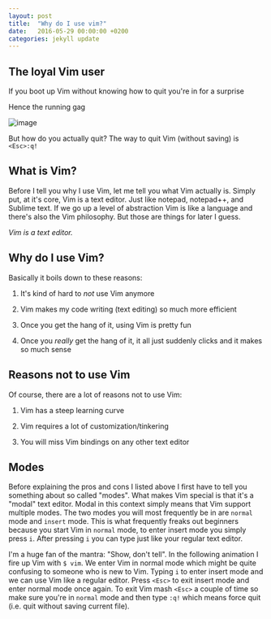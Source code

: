 ```yaml
---
layout: post
title:  "Why do I use vim?"
date:   2016-05-29 00:00:00 +0200
categories: jekyll update
---
```


## The loyal Vim user ##

If you boot up Vim without knowing how to quit you're in for a surprise

<script type="text/javascript" src="https://asciinema.org/a/ekyzyuztuisbxb05779ryuxsc.js" id="asciicast-ekyzyuztuisbxb05779ryuxsc" async></script>

Hence the running gag

![image](http://i.imgur.com/8NFIwoC.png)

But how do you actually quit? The way to quit Vim (without saving) is `<Esc>:q!`

## What is Vim? ## 

Before I tell you why I use Vim, let me tell you what Vim actually is. Simply
put, at it's core, Vim is a text editor. Just like notepad, notepad++, and 
Sublime text. If we go up a level of abstraction Vim
is like a language and there's also the Vim philosophy. But those are things for
later I guess. 

_Vim is a text editor._

## Why do I use Vim? ##

Basically it boils down to these reasons:

1. It's kind of hard to _not_ use Vim anymore

2. Vim makes my code writing (text editing) so much more efficient

3. Once you get the hang of it, using Vim is pretty fun

4. Once you *really* get the hang of it, it all just suddenly clicks and it
   makes so much sense

## Reasons not to use Vim ##

Of course, there are a lot of reasons not to use Vim:

1. Vim has a steep learning curve

2. Vim requires a lot of customization/tinkering

3. You will miss Vim bindings on any other text editor

## Modes ##

Before explaining the pros and cons I listed above I first have to tell you
something about so called "modes". What makes Vim special is that it's a "modal"
text editor. Modal in this context simply means that Vim support multiple modes.
The two modes you will most frequently be in are `normal` mode and `insert`
mode. This is what frequently freaks out beginners because you start Vim in
`normal` mode, to enter insert mode you simply press `i`. After pressing `i` you
can type just like your regular text editor. 

I'm a huge fan of the mantra: "Show, don't tell". In the following animation I
fire up Vim with `$ vim`. We enter Vim in normal mode which might be quite
confusing to someone who is new to Vim.
Typing `i` to enter insert mode and we can use Vim like a regular
editor. Press `<Esc>` to exit insert mode and enter normal mode once again. To
exit Vim mash `<Esc>` a couple of time so make sure you're in `normal` mode and
then type `:q!` which means force quit (i.e. quit without saving current file). 

[comment]: # (Showing insert and normal mode)
<script type="text/javascript" src="https://asciinema.org/a/eby9q6k3kouch1vkq7381jspn.js" id="asciicast-eby9q6k3kouch1vkq7381jspn" async></script>

[comment]: # (Moving around in the file with hjkl)
<script type="text/javascript" src="https://asciinema.org/a/aw6naoprbqlmpwm32wwwnvxz6.js" id="asciicast-aw6naoprbqlmpwm32wwwnvxz6" async></script>


<!---
## My main pros and cons in a quick list ##

Reasons not to use Vim:
    * Learning curve
    * Requires quite some customization (could also be a pro) 
    * You will miss Vim bindings on all other editors 

Reasons to use Vim:
    * It makes text editting really really fast. 
    * IT makes text editting fun (or at least, less cumbersome). 
    * You can learn new stuff about Vim every day, learning new things is awesome. 

## Pros ##

### Learning curve ###

### Customization ###

Vim requires some customization but is usable from the get-go. This is what Vim
looks like without any configuration file (~/.vimrc file). A link to my .vimrc
can be found here and if you see any improvements or have some comments or
questions feel free to reach out to me! Thankfully, there is a huge community of
Vimmers out there and there are lots of plugins which will possibly satisfy 99%
of your needs. I have to say that there are some awesome plugin-managers (Vundle
and Pathogen mainly) which require some credit as well making it really (like
**really**) easy to manage your Vim plugins. 

I count the customization as a con but this is not really the case if you enjoy
tinking with stuff (like I do).  I personally used badwolf.colors for a year or
so

image

but now have switched to solarized-dark, which is really nice as well

image



### You will miss Vim bindinsg ###

## Cons ##

### Speed ###

### Fun ###

### Learning new stuff every day ### 




### Learning new stuff every day ###

For this blog post I had this list 

    Reasons to use Vim:
        * It makes text editting really really fast. 
        * IT makes text editting fun (or at least, less cumbersome). 
        * You can learn new stuff about Vim every day, learning new things is awesome. 

and I was wondering if there would be any way to quickly append "##" to each
line instead of simply doing it three times. I found this link ***link*** which
showed me that it could be done like this 

    :'<,'>norm A##



Reasons not to use Vim:

(1) Vim has a ridiculuous learning curve: 

<image>

Although the learning curve is quite bad early on I personally promise you
that it gets better, and it's totally worth it. Programmers and actuaries and
mathematicians are all quite known with the concept of delayed gratification,
right? Instead of eating the cookie now, you wait an hour and you get 2
cookies, sweeet! Vim is kind of like this. 

When you are first learning Vim, it WILL suck. 

You will feel really stupid. How do I move around a file? Oh shit what did I
do? How do I save? How do I exit? I highly recommend you to stick with it, and
more importantly don't go back to the mouse or the arrow keys. Repeat after
me, "arrow keys are evil." 

It will be difficult in the beginning, all I can say is: stick with it and it
WILL become better over time. 

(2) Vim requires a lot of customization

If you love tinkering with configurations this probably won't bother
you. MacVim is quite the package for Macs and I personally use this. I will
upload my personal .vimrc (Vim's config file) here: <link>

This is what Vim looks like from the terminal without any configuration

<image>

This is what it looks like with a nice coloursheme and font 

<image>

(3) You WILL miss Vim bindings on other machines

When you are used to Vim bindings and they are ingrained in your muscle
memory. It becomes really annoying when you have to type on someone else's
machine and suddenly out of habit you mash "kjkjkjkj" (kj is often remapped to
Escape, which puts out of Insert mode and into Normal mode again). Soon you
will be using Vim bindings for Firefox (Vimperator) or Chrome (Vimium) and
it's all downhill from there. 

Obviously there are more reasons not to use Vim, but let me argue that Vim is
really awesome.

Reasons why Vim is awesome: 

Vim makes editting text and source code fun again. 

Why...? 

Here's why: 
    - The mode system is really really cool 
    - Text editting becomes effortless and very efficient
    - You constantly learn new stuff
    - Typing in Vim is like a language, it's made up of words and verbs 


The mode system is really really cool 

Text editting becomes effortless and very efficient

You constantly learn new stuff

I mean, learning new stuff is fun! For example, I was wondering how to remove
brackets in Vim efficiently. I googled "how to remove parentheses Vim" and
found this solution: yi(va(p. What the? What does that even mean? Let me break
it down for you:

yi( means yank (copy) inside parentheses
va( means visually select around parentheses
p paste

<gif of removing brackets> 

Another example. Can't remember where I found but if you hover over a URL in
Vim and then type gx, it will open that link! Check it out:

<gif opening link with gx>

Typing in Vim is like a language, it's made up of words and verbs 



<script type="text/javascript" src="https://asciinema.org/a/b9w4y6mmeb00sknogxi9klfzz.js" id="asciicast-b9w4y6mmeb00sknogxi9klfzz" async></script>


-->




